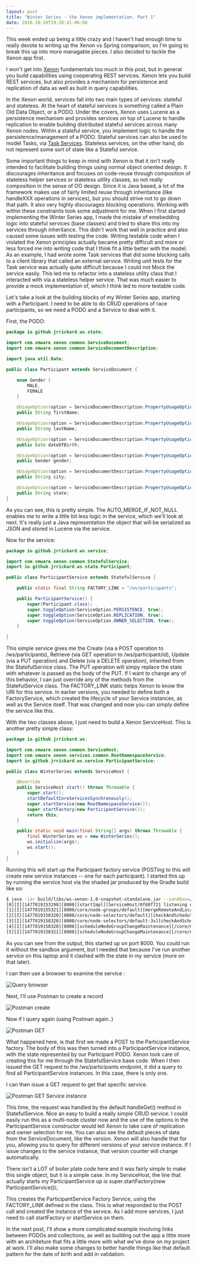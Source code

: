 ```yaml
---
layout: post
title: "Winter Series - the Xenon implementation. Part 1"
date: 2016-10-20T19:28:41-06:00
---
```


This week ended up being a little crazy and I haven't had enough time to really devote to writing up the Xenon vs Spring comparison, so I'm going to break this up into more managable pieces. I also decided to tackle the Xenon app first.  

I won't get into [Xenon](https://github.com/vmware/xenon) fundamentals too much in this post, but in general you build capabilities using  cooperating REST services. Xenon lets you build REST services, but also provides a mechanism for persistence and replication of data as well as built in query capabilities. 

In the Xenon world, services fall into two main types of services: stateful and stateless. At the heart of stateful services is something called a Plain Old Data Object, or a PODO. Under the covers, Xenon uses Lucene as a persistence mechanism and provides services on top of Lucene to handle replication to enable building distributed stateful services across many Xenon nodes. Within a stateful service, you implement logic to handle the persistence/management of a PODO. Stateful services can also be used to model Tasks, via [Task Services](https://github.com/vmware/xenon/wiki/Task-Service-Tutorial). Stateless services, on the other hand, do not represent some sort of state like a Stateful service. 

Some important things to keep in mind with Xenon is that it isn't really intended to facilitate building things using normal object oriented design. It discourages inheritance and focuses on code-reuse through composition of stateless helper services or stateless utility classes, so not really composition in the sense of OO design. Since it is Java based, a lot of the framework makes use of fairly limited reuse through inheritance (like handleXXX operations in services), but you should strive not to go down that path. It also very highly discourages blocking operations. Working with within these constraints took some adjustment for me. When I first started implementing the Winter Series app, I made the mistake of emebedding logic into stateful services (base classes) and tried to share this into my services through inheritance. This didn't work that well in practice and also caused some issues with testing the code. Writing testable code when I violated the Xenon principles actually became pretty difficult and more or less forced me into writing code that I think fit a little better with the model. As an example, I had wrote some Task services that did some blocking calls to a client library that called an external service. Writing unit tests for the Task service was actually quite difficult because I could not Mock the service easily. This led me to refactor into a stateless utility class that I interacted with via a stateless helper service.  That was much easier to provide a mock implementation of, which I think led to more testable code. 

Let's take a look at the building blocks of my Winter Series app, starting with a Participant. I need to be able to do CRUD operations of race participants, so we need a PODO and a Service to deal with it. 

First, the PODO:

```java
package io.github.jrrickard.ws.state;

import com.vmware.xenon.common.ServiceDocument;
import com.vmware.xenon.common.ServiceDocumentDescription;

import java.util.Date;

public class Participant extends ServiceDocument {

    enum Gender {
        MALE,
        FEMALE
    }

    @UsageOption(option = ServiceDocumentDescription.PropertyUsageOption.AUTO_MERGE_IF_NOT_NULL)
    public String firstName;

    @UsageOption(option = ServiceDocumentDescription.PropertyUsageOption.AUTO_MERGE_IF_NOT_NULL)
    public String lastName;

    @UsageOption(option = ServiceDocumentDescription.PropertyUsageOption.AUTO_MERGE_IF_NOT_NULL)
    public Date dateOfBirth;

    @UsageOption(option = ServiceDocumentDescription.PropertyUsageOption.AUTO_MERGE_IF_NOT_NULL)
    public Gender gender;

    @UsageOption(option = ServiceDocumentDescription.PropertyUsageOption.AUTO_MERGE_IF_NOT_NULL)
    public String city;

    @UsageOption(option = ServiceDocumentDescription.PropertyUsageOption.AUTO_MERGE_IF_NOT_NULL)
    public String state;
}

``` 

As you can see, this is pretty simple. The AUTO_MERGE_IF_NOT_NULL enables me to write a little bit less logic in the service, which we'll look at next. It's really just a Java representation the object that will be serialized as JSON and stored in Lucene via the service. 

Now for the service:

```java
package io.github.jrrickard.ws.service;

import com.vmware.xenon.common.StatefulService;
import io.github.jrrickard.ws.state.Participant;

public class ParticipantService extends StatefulService {

    public static final String FACTORY_LINK = "/ws/participants";

    public ParticipantService() {
        super(Participant.class);
        super.toggleOption(ServiceOption.PERSISTENCE, true);
        super.toggleOption(ServiceOption.REPLICATION, true);
        super.toggleOption(ServiceOption.OWNER_SELECTION, true);
    }
   
}

```

This simple service gives me the Create (via a POST operation to /ws/participants), Retrieve (via GET operation to /ws/participant/id), Update (via a PUT operation) and Delete (via a DELETE operation), inherited from the StatefulService class. The PUT operation will simpy replace the state with whatever is passed as the body of the PUT. If I want to change any of this behavior, I can just override any of the methods from the StatefulService class. The FACTORY_LINK static helps Xenon to know the URI for this service. In earlier versions, you needed to define both a FactoryService, which created the lifecycle of your Service instances, as well as the Service itself. That was changed and now you can simply define the service like this. 

With the two classes above, I just need to build a Xenon ServiceHost. This is another pretty simple class:

```java 
package io.github.jrrickard.ws;

import com.vmware.xenon.common.ServiceHost;
import com.vmware.xenon.services.common.RootNamespaceService;
import io.github.jrrickard.ws.service.ParticipantService;

public class WinterSeries extends ServiceHost {

    @Override
    public ServiceHost start() throws Throwable {
        super.start();
        startDefaultCoreServicesSynchronously();
        super.startService(new RootNamespaceService());
        super.startFactory(new ParticipantService());
        return this;
    }

    public static void main(final String[] args) throws Throwable {
        final WinterSeries ws = new WinterSeries();
        ws.initialize(args);
        ws.start();
    }
}

```

Running this will start up the Participant factory service (POSTing to this will create new service instances -- one for each participant). I started this up by running the service host via the shaded jar produced by the Gradle build like so:

```bash
$ java -jar build/libs/ws-xenon-1.0-snapshot-standalone.jar --sandbox=/tmp/ws
[0][I][1477019153298][8000][startImpl][ServiceHost/0f68f721 listening on http://127.0.0.1:8000]
[1][I][1477019155321][8000/core/node-groups/default][mergeRemoteAndLocalMembership][State updated, merge with 61c60cff-fa9e-4362-a6b5-3e9863f39693, self 61c60cff-fa9e-4362-a6b5-3e9863f39693, 1477019155320001]
[2][I][1477019158320][8000/core/node-selectors/default][checkAndScheduleSynchronization][Scheduling synchronization (1 nodes)]
[3][I][1477019158320][8000/core/node-selectors/default-3x][checkAndScheduleSynchronization][Scheduling synchronization (1 nodes)]
[4][I][1477019158320][8000][scheduleNodeGroupChangeMaintenance][/core/node-selectors/default 1477019158320001]
[5][I][1477019158321][8000][scheduleNodeGroupChangeMaintenance][/core/node-selectors/default-3x 1477019158321012]
```

As you can see from the output, this started up on port 8000. You could run it without the sandbox argument, but I needed that because I've run another service on this laptop and it clashed with the state in my service (more on that later). 

I can then use a browser to examine the service :

![Query browser]({{site.url}}/images/xenon/query-in-browser.png) 

Next, I'll use Postman to create a record

![Postman create]({{site.url}}/images/xenon/xenon-post.png)

Now if I query again (using Postman again..)

![Postman GET]({{site.url}}/images/xenon/get-participants.png)

What happened here, is that first we made a POST to the ParticipantService factory. The body of this was then turned into a ParticipantService instance, with the state represented by our Participant PODO. Xenon took care of creating this for me through the StatefulService base code. When I then issued the GET request to the /ws/participants endpoint, it did a query to find all ParticipantService instances. In this case, there is only one.

I can then issue a GET request to get that specific service.

![Postman GET Service instance]({{site.url}}/images/xenon/specific-record.png)

This time, the request was handled by the default handleGet() method in StatefulService. Nice an easy to build a really simple CRUD service.
I could easily run this as a multi-node cluster now and the use of the options in the ParticipantService constructor would tell Xenon to take care of replication and owner selection for me. You can also see the default pieces of data from the ServiceDocument, like the version. Xenon will also handle that for you, allowing you to query for different versions of your service instance. If I issue changes to the service instance, that version counter will change automatically. 

There isn't a LOT of boiler plate code here and it was fairly simple to make this single object, but it is a simple case. In my ServiceHost, the line that actually starts my ParticipantService up is  super.startFactory(new ParticipantService()); 

This creates the ParticipantService Factory Service, using the FACTORY_LINK defined in the class. This is what responded to the POST call and created the instance of the service. As I add more services, I just need to call startFactory or startService on them. 

In the next post, I'll show a more complicated example involving links between PODOs and collections, as well as building out the app a little more with an architeture that fits a little more with what we've done on my project at work. I'll also make some changes to better handle things like that default pattern for the date of birth and add in validation.  
